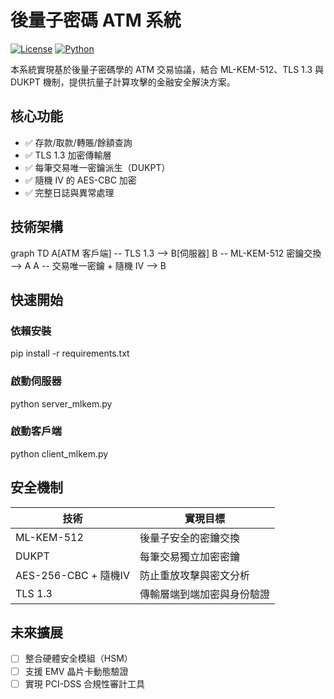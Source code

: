 # 後量子密碼 ATM 系統
[![License](https://img.shields.io/badge/License-MIT-blue.svg)](LICENSE)
[![Python](https://img.shields.io/badge/Python-3.10%2B-brightgreen)](https://www.python.org/)

本系統實現基於後量子密碼學的 ATM 交易協議，結合 ML-KEM-512、TLS 1.3 與 DUKPT 機制，提供抗量子計算攻擊的金融安全解決方案。

## 核心功能
- ✅ 存款/取款/轉賬/餘額查詢
- ✅ TLS 1.3 加密傳輸層
- ✅ 每筆交易唯一密鑰派生（DUKPT）
- ✅ 隨機 IV 的 AES-CBC 加密
- ✅ 完整日誌與異常處理

## 技術架構
graph TD
A[ATM 客戶端] -- TLS 1.3 --> B[伺服器]
B -- ML-KEM-512 密鑰交換 --> A
A -- 交易唯一密鑰 + 隨機 IV --> B

## 快速開始
### 依賴安裝
pip install -r requirements.txt

### 啟動伺服器
python server_mlkem.py

### 啟動客戶端
python client_mlkem.py

## 安全機制
| 技術                 | 實現目標                      |
|----------------------|------------------------------|
| ML-KEM-512           | 後量子安全的密鑰交換          |
| DUKPT                | 每筆交易獨立加密密鑰          |
| AES-256-CBC + 隨機IV | 防止重放攻擊與密文分析        |
| TLS 1.3              | 傳輸層端到端加密與身份驗證    |

## 未來擴展
- [ ] 整合硬體安全模組（HSM）
- [ ] 支援 EMV 晶片卡動態驗證
- [ ] 實現 PCI-DSS 合規性審計工具
